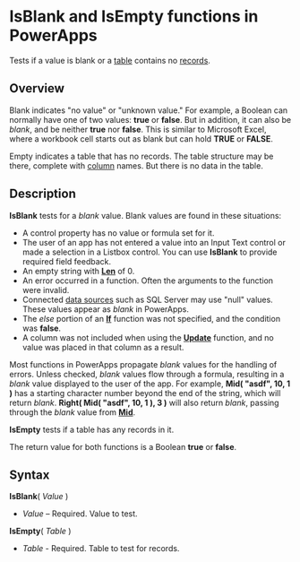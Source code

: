 <properties
	pageTitle="PowerApps: IsBlank and IsEmpty functions"
	description="Reference information for the IsBlank and IsEmpty functions in PowerApps, including syntax and examples"
	services=""
	suite="powerapps"
	documentationCenter="na"
	authors="gregli-msft"
	manager="dwrede"
	editor=""
	tags=""/>

<tags
   ms.service="powerapps"
   ms.devlang="na"
   ms.topic="article"
   ms.tgt_pltfrm="na"
   ms.workload="na"
   ms.date="11/01/2015"
   ms.author="gregli"/>

# IsBlank and IsEmpty functions in PowerApps #

Tests if a value is blank or a [table](working-with-tables.md) contains no [records](working-with-tables.md#records).

## Overview ##

Blank indicates "no value" or "unknown value."  For example, a Boolean can normally have one of two values: **true** or **false**.  But in addition, it can also be *blank*, and be neither **true** nor **false**.  This is similar to Microsoft Excel, where a workbook cell starts out as blank but can hold **TRUE** or **FALSE**.

Empty indicates a table that has no records.  The table structure may be there, complete with [column](working-with-tables.md#columns) names.  But there is no data in the table.

## Description ##

**IsBlank** tests for a *blank* value.  Blank values are found in these situations:

- A control property has no value or formula set for it.
- The user of an app has not entered a value into an Input Text control or made a selection in a Listbox control.  You can use **IsBlank** to provide required field feedback. 
- An empty string with **[Len](function-len.md)** of 0.
- An error occurred in a function.  Often the arguments to the function were invalid.
- Connected [data sources](working-with-data-sources.md) such as SQL Server may use "null" values.  These values appear as *blank* in PowerApps.
- The *else* portion of an **[If](function-if.md)** function was not specified, and the condition was **false**.
- A column was not included when using the **[Update](function-update-updateif.md)** function, and no value was placed in that column as a result.

Most functions in PowerApps propagate *blank* values for the handling of errors.  Unless checked, *blank* values flow through a formula, resulting in a *blank* value displayed to the user of the app.  For example, **Mid( "asdf", 10, 1 )** has a starting character number beyond the end of the string, which will return *blank*.  **Right( Mid( "asdf", 10, 1 ), 3 )** will also return *blank*, passing through the *blank* value from **[Mid](function-left-mid-right.md)**. 

<!-- TODO: example of a function that propagates blank -->

**IsEmpty** tests if a table has any records in it.

The return value for both functions is a Boolean **true** or **false**.

## Syntax ##

**IsBlank**( *Value* )

- *Value* – Required. Value to test.

**IsEmpty**( *Table* )

- *Table* - Required. Table to test for records.

<!-- TODO: Examples -->

